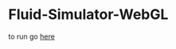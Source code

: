 # Fluid-Simulator-WebGL

to run go [here](https://loganabel.github.io/Fluid-Simulator-WebGL/main.html)
